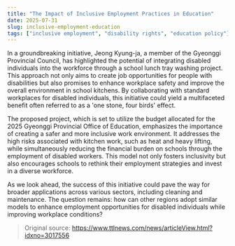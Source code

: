 ```yaml
---
title: "The Impact of Inclusive Employment Practices in Education"
date: 2025-07-31
slug: inclusive-employment-education
tags: ["inclusive employment", "disability rights", "education policy"]
---
```


In a groundbreaking initiative, Jeong Kyung-ja, a member of the Gyeonggi Provincial Council, has highlighted the potential of integrating disabled individuals into the workforce through a school lunch tray washing project. This approach not only aims to create job opportunities for people with disabilities but also promises to enhance workplace safety and improve the overall environment in school kitchens. By collaborating with standard workplaces for disabled individuals, this initiative could yield a multifaceted benefit often referred to as a 'one stone, four birds' effect.

The proposed project, which is set to utilize the budget allocated for the 2025 Gyeonggi Provincial Office of Education, emphasizes the importance of creating a safer and more inclusive work environment. It addresses the high risks associated with kitchen work, such as heat and heavy lifting, while simultaneously reducing the financial burden on schools through the employment of disabled workers. This model not only fosters inclusivity but also encourages schools to rethink their employment strategies and invest in a diverse workforce.

As we look ahead, the success of this initiative could pave the way for broader applications across various sectors, including cleaning and maintenance. The question remains: how can other regions adopt similar models to enhance employment opportunities for disabled individuals while improving workplace conditions?

> Original source: https://www.ttlnews.com/news/articleView.html?idxno=3017556